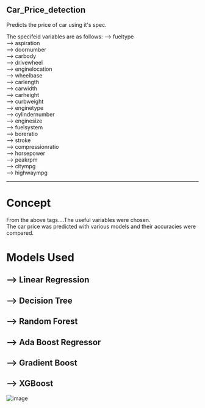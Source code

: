 ## Car_Price_detection
Predicts the price of car using it's spec.


The specifeid variables are as follows:
--> fueltype	<br>
--> aspiration	<br>
--> doornumber<br>
-->	carbody<br>
-->	drivewheel<br>
-->	enginelocation<br>
-->	wheelbase<br>
-->	carlength<br>
-->	carwidth<br>
-->	carheight<br>
-->	curbweight<br>
-->	enginetype<br>
-->	cylindernumber<br>
-->	enginesize<br>
-->	fuelsystem<br>
-->	boreratio<br>
-->	stroke<br>
-->	compressionratio<br>
-->	horsepower<br>
-->	peakrpm<br>
-->	citympg<br>
-->	highwaympg<br>
<hr>

<h1>Concept</h1>

From the above tags....The useful variables were chosen.<br>
The car price was predicted with various models and their accuracies were compared.<br>

<h1>Models Used</h1>

<h2>--> Linear Regression</h2>
<h2>--> Decision Tree</h2>
<h2>--> Random Forest</h2>
<h2>--> Ada Boost Regressor</h2>
<h2>--> Gradient Boost</h2>
<h2>--> XGBoost</h2>

![image](https://github.com/Roshankumarb31/Car_Price_detection/assets/118297543/0334f7c3-4ef7-4624-88d6-7e09bee79ec5)

